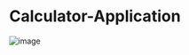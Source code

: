 # Calculator-Application
![image](https://user-images.githubusercontent.com/59776018/209353969-8adcccec-3812-4828-af3a-5f6e571a0340.png)
